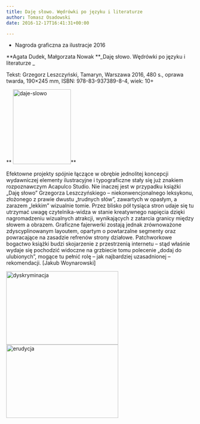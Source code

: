 ```yaml
---
title: Daję słowo. Wędrówki po języku i literaturze
author: Tomasz Osadowski
date: 2016-12-17T16:41:31+00:00

---
```

  * Nagroda graficzna za ilustracje 2016

**Agata Dudek, Małgorzata Nowak **_Daję słowo. Wędrówki po języku i literaturze _

Tekst: Grzegorz Leszczyński, Tamaryn, Warszawa 2016, 480 s., oprawa twarda, 190&#215;245 mm, ISBN: 978-83-937389-8-4, wiek: 10+

** <img class="alignnone size-medium wp-image-3856" src="http://www.ibby.pl/wp-content/uploads/2016/12/Daję-słowo-155x200.jpg" alt="daje-slowo" width="155" height="200" srcset="http://www.ibby.pl/wp-content/uploads/2016/12/Daję-słowo-155x200.jpg 155w, http://www.ibby.pl/wp-content/uploads/2016/12/Daję-słowo-78x100.jpg 78w, http://www.ibby.pl/wp-content/uploads/2016/12/Daję-słowo.jpg 374w" sizes="(max-width: 155px) 100vw, 155px" />**

Efektowne projekty spójnie łączące w obrębie jednolitej koncepcji wydawniczej elementy ilustracyjne i typograficzne stały się już znakiem rozpoznawczym Acapulco Studio. Nie inaczej jest w przypadku książki &#8222;Daję słowo&#8221; Grzegorza Leszczyńskiego &#8211; niekonwencjonalnego leksykonu, złożonego z prawie dwustu &#8222;trudnych słów&#8221;, zawartych w opasłym, a zarazem &#8222;lekkim&#8221; wizualnie tomie. Przez blisko pół tysiąca stron udaje się tu utrzymać uwagę czytelnika-widza w stanie kreatywnego napięcia dzięki nagromadzeniu wizualnych atrakcji, wynikających z zatarcia granicy między słowem a obrazem. Graficzne fajerwerki zostają jednak zrównoważone zdyscyplinowanym layoutem, opartym o powtarzalne segmenty oraz powracające na zasadzie refrenów strony działowe. Patchworkowe bogactwo książki budzi skojarzenie z przestrzenią internetu &#8211; stąd właśnie wydaje się pochodzić widoczne na grzbiecie tomu polecenie &#8222;dodaj do ulubionych&#8221;, mogące tu pełnić rolę &#8211; jak najbardziej uzasadnionej – rekomendacji. [Jakub Woynarowski]

 <img class="alignnone wp-image-3858 size-medium" src="http://www.ibby.pl/wp-content/uploads/2016/12/DYSKRYMINACJA-300x196.jpg" alt="dyskryminacja" width="300" height="196" srcset="http://www.ibby.pl/wp-content/uploads/2016/12/DYSKRYMINACJA-300x196.jpg 300w, http://www.ibby.pl/wp-content/uploads/2016/12/DYSKRYMINACJA-150x98.jpg 150w, http://www.ibby.pl/wp-content/uploads/2016/12/DYSKRYMINACJA.jpg 679w" sizes="(max-width: 300px) 100vw, 300px" /><img class="alignnone size-medium wp-image-3859" src="http://www.ibby.pl/wp-content/uploads/2016/12/ERUDYCJA-300x196.jpg" alt="erudycja" width="300" height="196" srcset="http://www.ibby.pl/wp-content/uploads/2016/12/ERUDYCJA-300x196.jpg 300w, http://www.ibby.pl/wp-content/uploads/2016/12/ERUDYCJA-150x98.jpg 150w, http://www.ibby.pl/wp-content/uploads/2016/12/ERUDYCJA.jpg 679w" sizes="(max-width: 300px) 100vw, 300px" />

 

 
